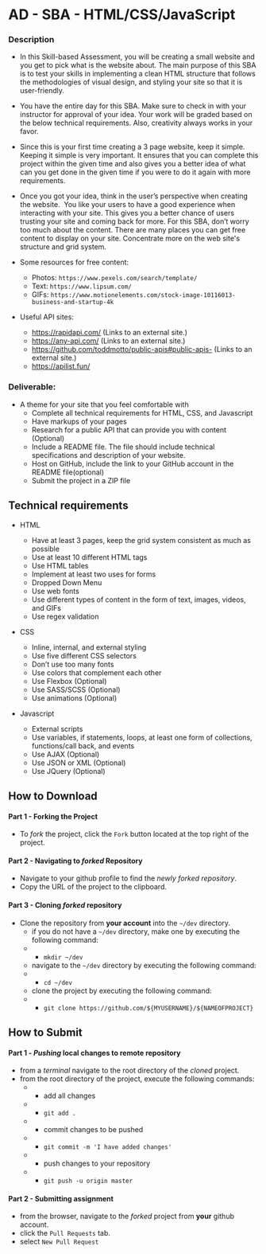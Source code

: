 # AD - SBA - HTML/CSS/JavaScript



### Description
* In this Skill-based Assessment, you will be creating a small website and you get to pick what is the website about. The main purpose of this SBA is to test your skills in implementing a clean HTML structure that follows the methodologies of visual design, and styling your site so that it is user-friendly.

* You have the entire day for this SBA. Make sure to check in with your instructor for approval of your idea. Your work will be graded based on the below technical requirements. Also, creativity always works in your favor.

* Since this is your first time creating a 3 page website, keep it simple. Keeping it simple is very important. It ensures that you can complete this project within the given time and also gives you a better idea of what can you get done in the given time if you were to do it again with more requirements.

* Once you got your idea, think in the user’s perspective when creating the website.  You like your users to have a good experience when interacting with your site. This gives you a better chance of users trusting your site and coming back for more. For this SBA, don’t worry too much about the content. There are many places you can get free content to display on your site. Concentrate more on the web site's structure and grid system.


* Some resources for free content:
  * Photos: `https://www.pexels.com/search/template/`
  * Text: `https://www.lipsum.com/`
  * GIFs: `https://www.motionelements.com/stock-image-10116013-business-and-startup-4k`

* Useful API sites:
  * https://rapidapi.com/ (Links to an external site.)
  * https://any-api.com/ (Links to an external site.)
  * https://github.com/toddmotto/public-apis#public-apis- (Links to an external site.)
  * https://apilist.fun/

### Deliverable:
* A theme for your site that you feel comfortable with
  * Complete all technical requirements for HTML, CSS, and Javascript
  * Have markups of your pages
  * Research for a public API that can provide you with content (Optional)
  * Include a README file. The file should include technical specifications and description of your website.
  * Host on GitHub,  include the link to your GitHub account in the README file(optional)
  * Submit the project in a ZIP file




## Technical requirements

* HTML
  * Have at least 3 pages, keep the grid system consistent as much as possible
  * Use at least 10 different HTML tags
  * Use HTML tables
  * Implement at least two uses for forms
  * Dropped Down Menu 
  * Use web fonts
  * Use different types of content in the form of text, images, videos, and GIFs
  * Use regex validation

* CSS
  * Inline, internal, and external styling
  * Use five different CSS selectors
  * Don’t use too many fonts
  * Use colors that complement each other
  * Use Flexbox (Optional)
  * Use SASS/SCSS (Optional)
  * Use animations (Optional)

* Javascript
  * External scripts
  * Use variables, if statements, loops, at least one form of collections, functions/call back, and events
  * Use AJAX (Optional) 
  * Use JSON or XML (Optional)
  * Use JQuery (Optional)



## How to Download

#### Part 1 - Forking the Project
* To _fork_ the project, click the `Fork` button located at the top right of the project.


#### Part 2 - Navigating to _forked_ Repository
* Navigate to your github profile to find the _newly forked repository_.
* Copy the URL of the project to the clipboard.

#### Part 3 - Cloning _forked_ repository
* Clone the repository from **your account** into the `~/dev` directory.
  * if you do not have a `~/dev` directory, make one by executing the following command:
  * * `mkdir ~/dev`
  * navigate to the `~/dev` directory by executing the following command:
  * * `cd ~/dev`
  * clone the project by executing the following command:
  * * `git clone https://github.com/${MYUSERNAME}/${NAMEOFPROJECT}`






## How to Submit

#### Part 1 -  _Pushing_ local changes to remote repository
* from a _terminal_ navigate to the root directory of the _cloned_ project.
* from the root directory of the project, execute the following commands:
  * * add all changes
  *   * `git add .`
  * * commit changes to be pushed
  *   * `git commit -m 'I have added changes'`
  * * push changes to your repository
  *   * `git push -u origin master`

#### Part 2 - Submitting assignment
* from the browser, navigate to the _forked_ project from **your** github account.
* click the `Pull Requests` tab.
* select `New Pull Request`

